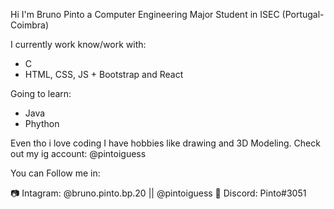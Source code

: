 Hi I'm Bruno Pinto a Computer Engineering Major Student in ISEC (Portugal- Coimbra)

I currently work know/work with:
  - C
  - HTML, CSS, JS + Bootstrap and React

Going to learn:
  - Java
  - Phython

Even tho i love coding I have hobbies like drawing and 3D Modeling. Check out my ig account: @pintoiguess

You can Follow me in:

📷 Intagram: @bruno.pinto.bp.20 || @pintoiguess
🤖 Discord: Pinto#3051
